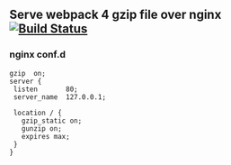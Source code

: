 ## Serve webpack 4 gzip file over nginx [![Build Status](https://travis-ci.org/ganny26/tizzy-app.svg?branch=master)](https://travis-ci.org/ganny26/tizzy-app)
 
### nginx conf.d

```
gzip  on;
server {
 listen       80;
 server_name  127.0.0.1;

 location / {
   gzip_static on;
   gunzip on;
   expires max;
 }
}
```
